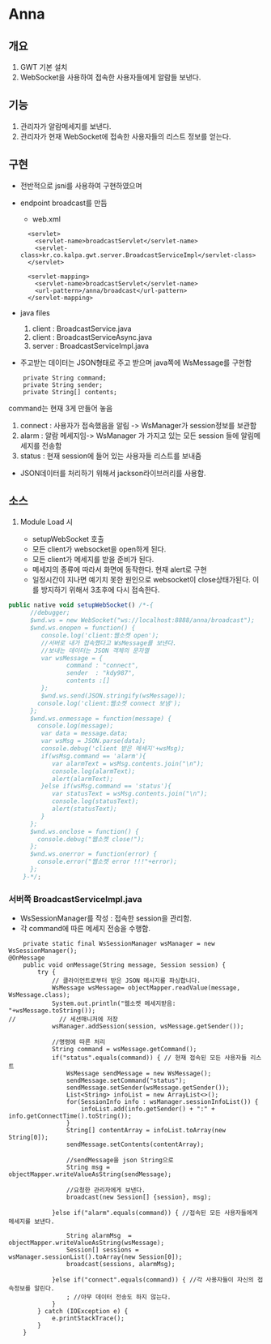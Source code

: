 # Anna

## 개요

1. GWT 기본 설치
2. WebSocket을 사용하여 접속한 사용자들에게 알람들 보낸다.

## 기능

1. 관리자가 알람메세지를 보낸다.
2. 관리자가 현재 WebSocket에 접속한 사용자들의 리스트 정보를 얻는다.

## 구현

- 전반적으로 jsni를 사용하여 구현하였으며 
- endpoint broadcast를 만듬 
    - web.xml
    ```
      <servlet>
        <servlet-name>broadcastServlet</servlet-name>
        <servlet-class>kr.co.kalpa.gwt.server.BroadcastServiceImpl</servlet-class>
      </servlet>
      
      <servlet-mapping>
        <servlet-name>broadcastServlet</servlet-name>
        <url-pattern>/anna/broadcast</url-pattern>
      </servlet-mapping>
   ```
- java files 
    1. client : BroadcastService.java
    2. client : BroadcastServiceAsync.java
    3. server : BroadcastServiceImpl.java
    
- 주고받는 데이터는 JSON형태로 주고 받으며 java쪽에 WsMessage를 구현함
```
	private String command;
	private String sender;
	private String[] contents;
```
  command는 현재 3게 만들어 놓음
   1. connect : 사용자가 접속했음을 알림 -> WsManager가 session정보를 보관함
   2. alarm   : 알람 메세지임-> WsManager 가 가지고 있는 모든 session 들에  알림메세지를 전송함
   3. status  : 현재 session에 들어 있는 사용자들 리스트를 보내줌
   
- JSON데이터를 처리하기 위해서 jackson라이브러리를 사용함.
    
## 소스    
1. Module Load 시
	
    - setupWebSocket 호출
    - 모든 client가 websocket을 open하게 된다.
    - 모든 client가 메세지를 받을 준비가 된다.
    - 메세지의 종류에 따라서 화면에 동작한다. 현재 alert로 구현
    - 일정시간이 지나면 예기치 못한 원인으로 websocket이 close상태가된다. 이를 방지하기 위해서 3초후에 다시 접속한다.
    
```javascript
public native void setupWebSocket() /*-{
	  //debugger;	
	  $wnd.ws = new WebSocket("ws://localhost:8888/anna/broadcast");
	  $wnd.ws.onopen = function() {
	  	 console.log('client:웹소켓 open');
	  	 //서버로 내가 접속했다고 WsMessage를 보낸다.
	  	 //보내는 데이터는 JSON 객체의 문자열
	  	 var wsMessage = {
	  	 		command : "connect",
	  	 		sender  : "kdy987",
	  	 		contents :[]
	  	 };
	     $wnd.ws.send(JSON.stringify(wsMessage));
	    console.log('client:웹소켓 connect 보냄');
	  };
	  $wnd.ws.onmessage = function(message) {
	  	console.log(message);
	  	 var data = message.data;
	     var wsMsg = JSON.parse(data);
	     console.debug('client 받은 메세지'+wsMsg);
	     if(wsMsg.command == 'alarm'){
	     	var alarmText = wsMsg.contents.join("\n");
	     	console.log(alarmText);
	     	alert(alarmText);
	     }else if(wsMsg.command == 'status'){
	     	var statusText = wsMsg.contents.join("\n");
	     	console.log(statusText);
	     	alert(statusText);
	     }
	  };
	  $wnd.ws.onclose = function() {
	    console.debug("웹소켓 close!");
	  };
	  $wnd.ws.onerror = function(error) {
	    console.error("웹소켓 error !!!"+error);
	  };
	}-*/;    
```
### 서버쪽 BroadcastServiceImpl.java

- WsSessionManager를 작성 : 접속한 session을 관리함.
- 각 command에 따른 메세지 전송을 수행함.

```
	private static final WsSessionManager wsManager = new WsSessionManager();
@OnMessage
    public void onMessage(String message, Session session) {
        try {
            // 클라이언트로부터 받은 JSON 메시지를 파싱합니다.
            WsMessage wsMessage= objectMapper.readValue(message, WsMessage.class);
            System.out.println("웹소켓 메세지받음: "+wsMessage.toString());
//            // 세션매니저에 저장
            wsManager.addSession(session, wsMessage.getSender());
            
            //명령에 따른 처리 
            String command = wsMessage.getCommand();
            if("status".equals(command)) { // 현재 접속된 모든 사용자들 리스트
            	WsMessage sendMessage = new WsMessage();
            	sendMessage.setCommand("status");
            	sendMessage.setSender(wsMessage.getSender());
            	List<String> infoList = new ArrayList<>();
            	for(SessionInfo info : wsManager.sessionInfoList()) {
            		infoList.add(info.getSender() + ":" + info.getConnectTime().toString());
            	}
            	String[] contentArray = infoList.toArray(new String[0]);
            	sendMessage.setContents(contentArray);
            	
            	//sendMessage을 json String으로
            	String msg = objectMapper.writeValueAsString(sendMessage);
            	
            	//요청한 관리자에게 보낸다.
            	broadcast(new Session[] {session}, msg);
            	
            }else if("alarm".equals(command)) { //접속된 모든 사용자들에게 메세지를 보낸다.
            	
            	String alarmMsg  = objectMapper.writeValueAsString(wsMessage);
            	Session[] sessions = wsManager.sessionList().toArray(new Session[0]);
            	broadcast(sessions, alarmMsg);
            	
            }else if("connect".equals(command)) { //각 사용자들이 자신의 접속정보를 알린다.
            	; //아무 데이터 전송도 하지 않는다.
            }
        } catch (IOException e) {
            e.printStackTrace();
        }        
    }

```
